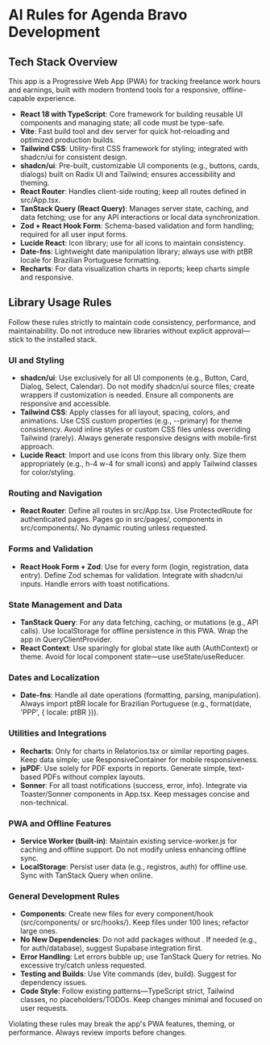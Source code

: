 # AI Rules for Agenda Bravo Development

## Tech Stack Overview

This app is a Progressive Web App (PWA) for tracking freelance work hours and earnings, built with modern frontend tools for a responsive, offline-capable experience.

- **React 18 with TypeScript**: Core framework for building reusable UI components and managing state; all code must be type-safe.
- **Vite**: Fast build tool and dev server for quick hot-reloading and optimized production builds.
- **Tailwind CSS**: Utility-first CSS framework for styling; integrated with shadcn/ui for consistent design.
- **shadcn/ui**: Pre-built, customizable UI components (e.g., buttons, cards, dialogs) built on Radix UI and Tailwind; ensures accessibility and theming.
- **React Router**: Handles client-side routing; keep all routes defined in src/App.tsx.
- **TanStack Query (React Query)**: Manages server state, caching, and data fetching; use for any API interactions or local data synchronization.
- **Zod + React Hook Form**: Schema-based validation and form handling; required for all user input forms.
- **Lucide React**: Icon library; use for all icons to maintain consistency.
- **Date-fns**: Lightweight date manipulation library; always use with ptBR locale for Brazilian Portuguese formatting.
- **Recharts**: For data visualization charts in reports; keep charts simple and responsive.

## Library Usage Rules

Follow these rules strictly to maintain code consistency, performance, and maintainability. Do not introduce new libraries without explicit approval—stick to the installed stack.

### UI and Styling
- **shadcn/ui**: Use exclusively for all UI components (e.g., Button, Card, Dialog, Select, Calendar). Do not modify shadcn/ui source files; create wrappers if customization is needed. Ensure all components are responsive and accessible.
- **Tailwind CSS**: Apply classes for all layout, spacing, colors, and animations. Use CSS custom properties (e.g., --primary) for theme consistency. Avoid inline styles or custom CSS files unless overriding Tailwind (rarely). Always generate responsive designs with mobile-first approach.
- **Lucide React**: Import and use icons from this library only. Size them appropriately (e.g., h-4 w-4 for small icons) and apply Tailwind classes for color/styling.

### Routing and Navigation
- **React Router**: Define all routes in src/App.tsx. Use ProtectedRoute for authenticated pages. Pages go in src/pages/, components in src/components/. No dynamic routing unless requested.

### Forms and Validation
- **React Hook Form + Zod**: Use for every form (login, registration, data entry). Define Zod schemas for validation. Integrate with shadcn/ui inputs. Handle errors with toast notifications.

### State Management and Data
- **TanStack Query**: For any data fetching, caching, or mutations (e.g., API calls). Use localStorage for offline persistence in this PWA. Wrap the app in QueryClientProvider.
- **React Context**: Use sparingly for global state like auth (AuthContext) or theme. Avoid for local component state—use useState/useReducer.

### Dates and Localization
- **Date-fns**: Handle all date operations (formatting, parsing, manipulation). Always import ptBR locale for Brazilian Portuguese (e.g., format(date, 'PPP', { locale: ptBR })).

### Utilities and Integrations
- **Recharts**: Only for charts in Relatorios.tsx or similar reporting pages. Keep data simple; use ResponsiveContainer for mobile responsiveness.
- **jsPDF**: Use solely for PDF exports in reports. Generate simple, text-based PDFs without complex layouts.
- **Sonner**: For all toast notifications (success, error, info). Integrate via Toaster/Sonner components in App.tsx. Keep messages concise and non-technical.

### PWA and Offline Features
- **Service Worker (built-in)**: Maintain existing service-worker.js for caching and offline support. Do not modify unless enhancing offline sync.
- **LocalStorage**: Persist user data (e.g., registros, auth) for offline use. Sync with TanStack Query when online.

### General Development Rules
- **Components**: Create new files for every component/hook (src/components/ or src/hooks/). Keep files under 100 lines; refactor large ones.
- **No New Dependencies**: Do not add packages without <dyad-add-dependency>. If needed (e.g., for auth/database), suggest Supabase integration first.
- **Error Handling**: Let errors bubble up; use TanStack Query for retries. No excessive try/catch unless requested.
- **Testing and Builds**: Use Vite commands (dev, build). Suggest <dyad-command type="rebuild"> for dependency issues.
- **Code Style**: Follow existing patterns—TypeScript strict, Tailwind classes, no placeholders/TODOs. Keep changes minimal and focused on user requests.

Violating these rules may break the app's PWA features, theming, or performance. Always review imports before changes.